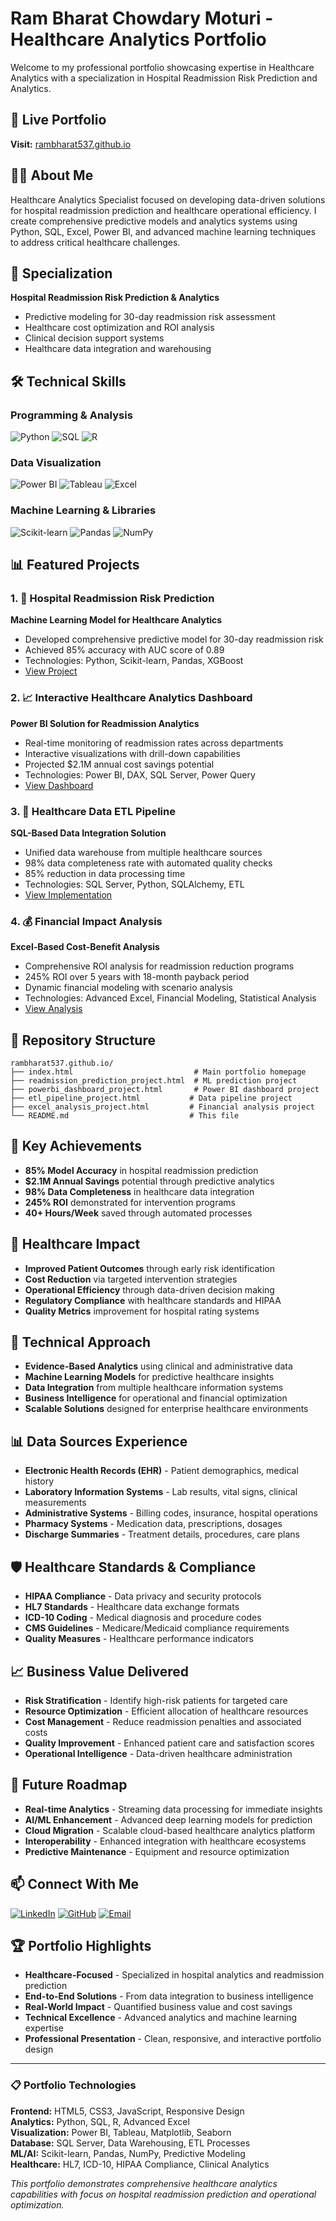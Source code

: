 # Ram Bharat Chowdary Moturi - Healthcare Analytics Portfolio

Welcome to my professional portfolio showcasing expertise in Healthcare Analytics with a specialization in Hospital Readmission Risk Prediction and Analytics.

## 🔗 Live Portfolio
**Visit:** [rambharat537.github.io](https://rambharat537.github.io)

## 👨‍💼 About Me
Healthcare Analytics Specialist focused on developing data-driven solutions for hospital readmission prediction and healthcare operational efficiency. I create comprehensive predictive models and analytics systems using Python, SQL, Excel, Power BI, and advanced machine learning techniques to address critical healthcare challenges.

## 🏥 Specialization
**Hospital Readmission Risk Prediction & Analytics**
- Predictive modeling for 30-day readmission risk assessment
- Healthcare cost optimization and ROI analysis
- Clinical decision support systems
- Healthcare data integration and warehousing

## 🛠️ Technical Skills

### Programming & Analysis
![Python](https://img.shields.io/badge/Python-3776AB?style=for-the-badge&logo=python&logoColor=white)
![SQL](https://img.shields.io/badge/SQL-4479A1?style=for-the-badge&logo=mysql&logoColor=white)
![R](https://img.shields.io/badge/R-276DC3?style=for-the-badge&logo=r&logoColor=white)

### Data Visualization
![Power BI](https://img.shields.io/badge/Power%20BI-F2C811?style=for-the-badge&logo=powerbi&logoColor=black)
![Tableau](https://img.shields.io/badge/Tableau-E97627?style=for-the-badge&logo=tableau&logoColor=white)
![Excel](https://img.shields.io/badge/Microsoft%20Excel-217346?style=for-the-badge&logo=microsoft-excel&logoColor=white)

### Machine Learning & Libraries
![Scikit-learn](https://img.shields.io/badge/scikit--learn-F7931E?style=for-the-badge&logo=scikit-learn&logoColor=white)
![Pandas](https://img.shields.io/badge/pandas-150458?style=for-the-badge&logo=pandas&logoColor=white)
![NumPy](https://img.shields.io/badge/numpy-013243?style=for-the-badge&logo=numpy&logoColor=white)

## 📊 Featured Projects

### 1. 🏥 Hospital Readmission Risk Prediction
**Machine Learning Model for Healthcare Analytics**
- Developed comprehensive predictive model for 30-day readmission risk
- Achieved 85% accuracy with AUC score of 0.89
- Technologies: Python, Scikit-learn, Pandas, XGBoost
- [View Project](readmission_prediction_project.html)

### 2. 📈 Interactive Healthcare Analytics Dashboard
**Power BI Solution for Readmission Analytics**
- Real-time monitoring of readmission rates across departments
- Interactive visualizations with drill-down capabilities
- Projected $2.1M annual cost savings potential
- Technologies: Power BI, DAX, SQL Server, Power Query
- [View Dashboard](powerbi_dashboard_project.html)

### 3. 🔄 Healthcare Data ETL Pipeline
**SQL-Based Data Integration Solution**
- Unified data warehouse from multiple healthcare sources
- 98% data completeness rate with automated quality checks
- 85% reduction in data processing time
- Technologies: SQL Server, Python, SQLAlchemy, ETL
- [View Implementation](etl_pipeline_project.html)

### 4. 💰 Financial Impact Analysis
**Excel-Based Cost-Benefit Analysis**
- Comprehensive ROI analysis for readmission reduction programs
- 245% ROI over 5 years with 18-month payback period
- Dynamic financial modeling with scenario analysis
- Technologies: Advanced Excel, Financial Modeling, Statistical Analysis
- [View Analysis](excel_analysis_project.html)

## 📁 Repository Structure
```
rambharat537.github.io/
├── index.html                           # Main portfolio homepage
├── readmission_prediction_project.html  # ML prediction project
├── powerbi_dashboard_project.html       # Power BI dashboard project
├── etl_pipeline_project.html           # Data pipeline project
├── excel_analysis_project.html         # Financial analysis project
└── README.md                           # This file
```

## 🎯 Key Achievements
- **85% Model Accuracy** in hospital readmission prediction
- **$2.1M Annual Savings** potential through predictive analytics
- **98% Data Completeness** in healthcare data integration
- **245% ROI** demonstrated for intervention programs
- **40+ Hours/Week** saved through automated processes

## 🏥 Healthcare Impact
- **Improved Patient Outcomes** through early risk identification
- **Cost Reduction** via targeted intervention strategies
- **Operational Efficiency** through data-driven decision making
- **Regulatory Compliance** with healthcare standards and HIPAA
- **Quality Metrics** improvement for hospital rating systems

## 🔬 Technical Approach
- **Evidence-Based Analytics** using clinical and administrative data
- **Machine Learning Models** for predictive healthcare insights
- **Data Integration** from multiple healthcare information systems
- **Business Intelligence** for operational and financial optimization
- **Scalable Solutions** designed for enterprise healthcare environments

## 📊 Data Sources Experience
- **Electronic Health Records (EHR)** - Patient demographics, medical history
- **Laboratory Information Systems** - Lab results, vital signs, clinical measurements
- **Administrative Systems** - Billing codes, insurance, hospital operations
- **Pharmacy Systems** - Medication data, prescriptions, dosages
- **Discharge Summaries** - Treatment details, procedures, care plans

## 🛡️ Healthcare Standards & Compliance
- **HIPAA Compliance** - Data privacy and security protocols
- **HL7 Standards** - Healthcare data exchange formats
- **ICD-10 Coding** - Medical diagnosis and procedure codes
- **CMS Guidelines** - Medicare/Medicaid compliance requirements
- **Quality Measures** - Healthcare performance indicators

## 📈 Business Value Delivered
- **Risk Stratification** - Identify high-risk patients for targeted care
- **Resource Optimization** - Efficient allocation of healthcare resources
- **Cost Management** - Reduce readmission penalties and associated costs
- **Quality Improvement** - Enhanced patient care and satisfaction scores
- **Operational Intelligence** - Data-driven healthcare administration

## 🚀 Future Roadmap
- **Real-time Analytics** - Streaming data processing for immediate insights
- **AI/ML Enhancement** - Advanced deep learning models for prediction
- **Cloud Migration** - Scalable cloud-based healthcare analytics platform
- **Interoperability** - Enhanced integration with healthcare ecosystems
- **Predictive Maintenance** - Equipment and resource optimization

## 📫 Connect With Me
[![LinkedIn](https://img.shields.io/badge/LinkedIn-0077B5?style=for-the-badge&logo=linkedin&logoColor=white)](https://linkedin.com/in/rambharatmoturi)
[![GitHub](https://img.shields.io/badge/GitHub-100000?style=for-the-badge&logo=github&logoColor=white)](https://github.com/rambharat537)
[![Email](https://img.shields.io/badge/Email-D14836?style=for-the-badge&logo=gmail&logoColor=white)](mailto:rambharatmoturi@email.com)

## 🏆 Portfolio Highlights
- **Healthcare-Focused** - Specialized in hospital analytics and readmission prediction
- **End-to-End Solutions** - From data integration to business intelligence
- **Real-World Impact** - Quantified business value and cost savings
- **Technical Excellence** - Advanced analytics and machine learning expertise
- **Professional Presentation** - Clean, responsive, and interactive portfolio design

---

### 📋 Portfolio Technologies
**Frontend:** HTML5, CSS3, JavaScript, Responsive Design  
**Analytics:** Python, SQL, R, Advanced Excel  
**Visualization:** Power BI, Tableau, Matplotlib, Seaborn  
**Database:** SQL Server, Data Warehousing, ETL Processes  
**ML/AI:** Scikit-learn, Pandas, NumPy, Predictive Modeling  
**Healthcare:** HL7, ICD-10, HIPAA Compliance, Clinical Analytics  

*This portfolio demonstrates comprehensive healthcare analytics capabilities with focus on hospital readmission prediction and operational optimization.*

